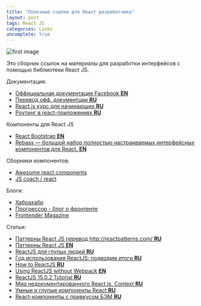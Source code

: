 ```yaml
---
title: "Полезные ссылки для React разработчика"
layout: post
tags: React JS
categories: Links
uncomplete: true
---
```


![first image](http://s61.radikal.ru/i174/1609/93/55d940245e96.png)

Это сборник ссылок на материалы для разработки интерфейсов с помощью библиотеки React JS.

Документация:

- [Оффициальная документация Facebook **EN**](https://facebook.github.io/react/)
- [Перевод офф. документции **RU**](http://tftf.ru/stati/javascript/reactjs/)
- [React.js курс для начинающих **RU**](https://maxfarseer.gitbooks.io/react-course-ru/content/)
- [Роутинг в react-приложениях **RU**](https://maxfarseer.gitbooks.io/react-router-course-ru/content/)

Компоненты для React JS

- [React Bootstrap **EN**](https://react-bootstrap.github.io/)
- [Rebass — большой набор полностью настраиваемых интерфейсных компонентов для React. **EN**](http://jxnblk.com/rebass/)

Сборники компонентов:

- [Awesome react components](https://github.com/brillout/awesome-react-components)
- [JS coach / react](https://js.coach/react)

Блоги:

- [Хабрахабр](https://habrahabr.ru/)
- [Прогрессор - блог о фронтенте](http://prgssr.ru/)
- [Frontender Magazine](http://frontender.info/)

Статьи:

- [Паттерны React JS перевод http://reactpatterns.com/ **RU**](https://habrahabr.ru/post/309422/)
- [Паттерны React JS **EN**](http://reactpatterns.com/)
- [ReactJS для глупых людей **RU**](https://habrahabr.ru/post/249107/)
- [Год использования ReactJS: подводим итоги **RU**](https://habrahabr.ru/company/Voximplant/blog/308118/)
- [How to ReactJS **RU**](https://habrahabr.ru/post/275227/)
- [Using ReactJS without Webpack **EN**](http://javascriptplayground.com/blog/2016/04/react-no-webpack/)
- [ReactJS 15.0.2 Tutorial **RU**](https://habrahabr.ru/post/282874/)
- [Мир недокументированного React.js. Context **RU**](https://habrahabr.ru/post/266407/)
- [Умные и глупые компоненты React **RU**](https://habrahabr.ru/post/266559/)
- [React-компоненты с привкусом БЭМ **RU**](http://frontender.info/simple-react-components-generator-with-bem-flavour/)

